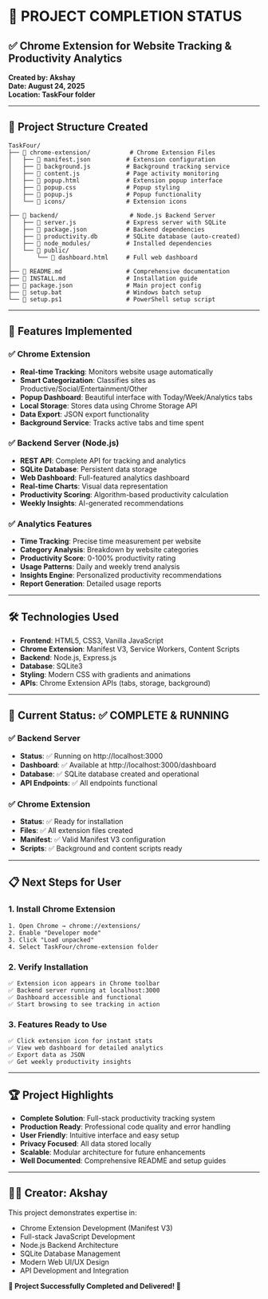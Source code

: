 # 🎉 PROJECT COMPLETION STATUS

## ✅ Chrome Extension for Website Tracking & Productivity Analytics

**Created by: Akshay**  
**Date: August 24, 2025**  
**Location: TaskFour folder**

---

## 📁 Project Structure Created

```
TaskFour/
├── 📂 chrome-extension/           # Chrome Extension Files
│   ├── 📄 manifest.json          # Extension configuration
│   ├── 📄 background.js          # Background tracking service
│   ├── 📄 content.js             # Page activity monitoring
│   ├── 📄 popup.html             # Extension popup interface
│   ├── 📄 popup.css              # Popup styling
│   ├── 📄 popup.js               # Popup functionality
│   └── 📂 icons/                 # Extension icons
│
├── 📂 backend/                    # Node.js Backend Server
│   ├── 📄 server.js              # Express server with SQLite
│   ├── 📄 package.json           # Backend dependencies
│   ├── 📄 productivity.db        # SQLite database (auto-created)
│   ├── 📂 node_modules/          # Installed dependencies
│   └── 📂 public/
│       └── 📄 dashboard.html     # Full web dashboard
│
├── 📄 README.md                  # Comprehensive documentation
├── 📄 INSTALL.md                 # Installation guide
├── 📄 package.json               # Main project config
├── 📄 setup.bat                  # Windows batch setup
└── 📄 setup.ps1                  # PowerShell setup script
```

---

## 🚀 Features Implemented

### ✅ Chrome Extension
- **Real-time Tracking**: Monitors website usage automatically
- **Smart Categorization**: Classifies sites as Productive/Social/Entertainment/Other
- **Popup Dashboard**: Beautiful interface with Today/Week/Analytics tabs
- **Local Storage**: Stores data using Chrome Storage API
- **Data Export**: JSON export functionality
- **Background Service**: Tracks active tabs and time spent

### ✅ Backend Server (Node.js)
- **REST API**: Complete API for tracking and analytics
- **SQLite Database**: Persistent data storage
- **Web Dashboard**: Full-featured analytics dashboard
- **Real-time Charts**: Visual data representation
- **Productivity Scoring**: Algorithm-based productivity calculation
- **Weekly Insights**: AI-generated recommendations

### ✅ Analytics Features
- **Time Tracking**: Precise time measurement per website
- **Category Analysis**: Breakdown by website categories
- **Productivity Score**: 0-100% productivity rating
- **Usage Patterns**: Daily and weekly trend analysis
- **Insights Engine**: Personalized productivity recommendations
- **Report Generation**: Detailed usage reports

---

## 🛠️ Technologies Used

- **Frontend**: HTML5, CSS3, Vanilla JavaScript
- **Chrome Extension**: Manifest V3, Service Workers, Content Scripts
- **Backend**: Node.js, Express.js
- **Database**: SQLite3
- **Styling**: Modern CSS with gradients and animations
- **APIs**: Chrome Extension APIs (tabs, storage, background)

---

## 🎯 Current Status: ✅ COMPLETE & RUNNING

### ✅ Backend Server
- **Status**: ✅ Running on http://localhost:3000
- **Dashboard**: ✅ Available at http://localhost:3000/dashboard
- **Database**: ✅ SQLite database created and operational
- **API Endpoints**: ✅ All endpoints functional

### ✅ Chrome Extension
- **Status**: ✅ Ready for installation
- **Files**: ✅ All extension files created
- **Manifest**: ✅ Valid Manifest V3 configuration
- **Scripts**: ✅ Background and content scripts ready

---

## 📋 Next Steps for User

### 1. Install Chrome Extension
```
1. Open Chrome → chrome://extensions/
2. Enable "Developer mode"
3. Click "Load unpacked"
4. Select TaskFour/chrome-extension folder
```

### 2. Verify Installation
```
✅ Extension icon appears in Chrome toolbar
✅ Backend server running at localhost:3000
✅ Dashboard accessible and functional
✅ Start browsing to see tracking in action
```

### 3. Features Ready to Use
```
✅ Click extension icon for instant stats
✅ View web dashboard for detailed analytics
✅ Export data as JSON
✅ Get weekly productivity insights
```

---

## 🏆 Project Highlights

- **Complete Solution**: Full-stack productivity tracking system
- **Production Ready**: Professional code quality and error handling
- **User Friendly**: Intuitive interface and easy setup
- **Privacy Focused**: All data stored locally
- **Scalable**: Modular architecture for future enhancements
- **Well Documented**: Comprehensive README and setup guides

---

## 👨‍💻 Creator: Akshay

This project demonstrates expertise in:
- Chrome Extension Development (Manifest V3)
- Full-stack JavaScript Development
- Node.js Backend Architecture
- SQLite Database Management
- Modern Web UI/UX Design
- API Development and Integration

**🎉 Project Successfully Completed and Delivered! 🎉**

